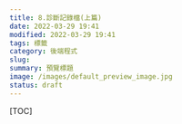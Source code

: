 ```yaml
---
title: 8.診斷記錄檔(上篇)
date: 2022-03-29 19:41
modified: 2022-03-29 19:41
tags: 標籤
category: 後端程式
slug:
summary: 預覽標題
image: /images/default_preview_image.jpg
status: draft
---
```


[TOC]